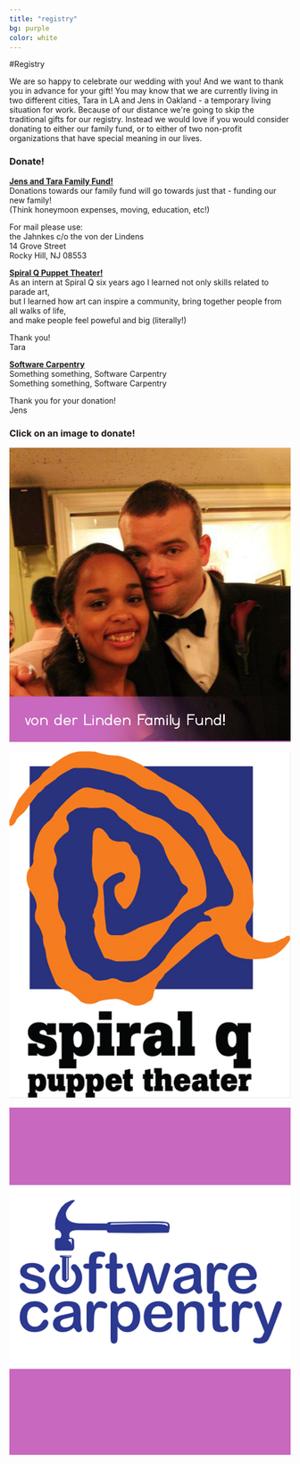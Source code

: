 ```yaml
---
title: "registry"
bg: purple
color: white
---
```


#Registry



We are so happy to celebrate our wedding with you! And we want to thank you in advance for your gift! You may know that we are currently living in two different cities, Tara in LA and Jens in Oakland - a temporary living situation for work. Because of our distance we're going to skip the traditional gifts for our registry. Instead we would love if you would consider donating to either our family fund, or to either of two non-profit organizations that have special meaning in our lives.   
   



### Donate!



[**Jens and Tara Family Fund!**](http://paypal.me/taraandjens)   
Donations towards our family fund will go towards just that - funding our new family!   
(Think honeymoon expenses, moving, education, etc!)   

For mail please use:  
the Jahnkes c/o the von der Lindens  
14 Grove Street  
Rocky Hill, NJ 08553
   
[**Spiral Q Puppet Theater!**](http://www.spiralq.org/)   
As an intern at Spiral Q six years ago I learned not only skills related to parade art,   
but I learned how art can inspire a community, bring together people from all walks of life,   
and make people feel poweful and big (literally!) 

Thank you!   
Tara   
   

[**Software Carpentry**](http://software-carpentry.org/)   
Something something, Software Carpentry   
Something something, Software Carpentry   

Thank you for your donation!   
Jens   
   


### Click on an image to donate!   
   

<div>
<a href= "http://paypal.me/taraandjens"><img class="row small column" src="img/logos/family_fund.jpg"/></a>

<a href= "https://donatenow.networkforgood.org/qdonate?code=C2C2012"><img class="row small column" src="img/logos/spiralq_formatted.jpg"></a>


<a href= "http://software-carpentry.org/pages/index.html"><img class="row small column" src="img/logos/software_carpentry_formatted.jpg"></a>
</div>


<!--
<div>
<img class="row small column" src="img/logos/family_fund.jpg">

<img class="row small column"  src="img/logos/spiralq.jpg">](https://donatenow.networkforgood.org/qdonate?code=C2C2012)


[<img class="row small column"  src="img/logos/software_carpentry.png">](https://www.paypal.com/us/cgi-bin/webscr?cmd=_flow&SESSION=s7XZ1Qq2oEAyKfid9zRfJCFpxPqZDtDitBzqj7DcUQkKxvu4FVmnY6v4g8K&dispatch=5885d80a13c0db1f8e263663d3faee8d0b9dcb01a9b6dc564e45f62871326a5e)
</div>

 -->









<!--
## Jens and Tara Family Fund!
Our family funds will do just that - fund our new family! 
Thank you for your donation!

Tara and Jens
<div>
<img src="img/us/dressed_up3.jpg" align="middle" />
</div>


## Spiral Q Puppet Theater
As an intern at Spiral Q six years ago I learned not only skills related to parade art, but I learned how art can inspire a community, bring together people from all walks of life, and make people feel poweful and big (literally!) 

Thank you for your donation!
Tara
<div>
<img src="img/logos/spiralq.jpg" align="middle" />
</div>


## Software Carpentry
Something something, Software Carpentry

Thank you for your donation!
Jens
<div>
<img src="img/logos/software_carpentry.png" align="middle" />
</div>
 -->



